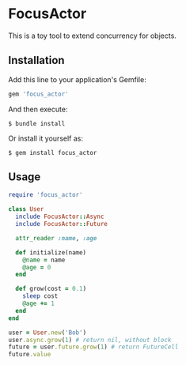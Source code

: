 # FocusActor

This is a toy tool to extend concurrency for objects.

## Installation

Add this line to your application's Gemfile:

```ruby
gem 'focus_actor'
```

And then execute:

    $ bundle install

Or install it yourself as:

    $ gem install focus_actor

## Usage

```ruby
require 'focus_actor'

class User
  include FocusActor::Async
  include FocusActor::Future

  attr_reader :name, :age

  def initialize(name)
    @name = name
    @age = 0
  end

  def grow(cost = 0.1)
    sleep cost
    @age += 1
  end
end

user = User.new('Bob')
user.async.grow(1) # return nil, without block
future = user.future.grow(1) # return FutureCell
future.value
```
